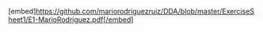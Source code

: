 
[embed]https://github.com/mariorodriguezruiz/DDA/blob/master/ExerciseSheet1/E1-MarioRodriguez.pdf[/embed]
